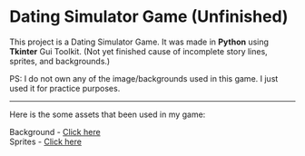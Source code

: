 # Dating Simulator Game (Unfinished)

This project is a Dating Simulator Game. It was made in **Python** using **Tkinter** Gui Toolkit. 
(Not yet finished cause of incomplete story lines, sprites, and backgrounds.)

PS: I do not own any of the image/backgrounds used in this game. I just used it for practice purposes.

_____

Here is the some assets that been used in my game:

Background - [Click here](https://lemmasoft.renai.us/forums/viewtopic.php?t=17302) <br> 
Sprites -  [Click here](https://cucurbitapepo.itch.io/girl-sprites-for-visual-novel)
